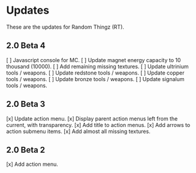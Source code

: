 # Updates
These are the updates for Random Thingz (RT).

## 2.0 Beta 4
[ ] Javascript console for MC.
[ ] Update magnet energy capacity to 10 thousand (10000).
[ ] Add remaining missing textures.
[ ] Update ultrinium tools / weapons.
[ ] Update redstone tools / weapons.
[ ] Update copper tools / weapons.
[ ] Update bronze tools / weapons.
[ ] Update signalum tools / weapons.

## 2.0 Beta 3
[x] Update action menu.
[x] Display parent action menus left from the current, with transparency.
[x] Add title to action menus.
[x] Add arrows to action submenu items.
[x] Add almost all missing textures.

## 2.0 Beta 2
[x] Add action menu.
